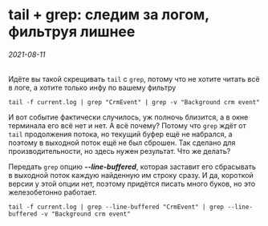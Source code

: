 tail + grep: следим за логом, фильтруя лишнее
=============================================
###### 2021-08-11
Идёте вы такой скрещивать `tail` с `grep`, потому что не хотите читать всё в логе, а хотите только инфу по вашему
фильтру

```
tail -f current.log | grep "CrmEvent" | grep -v "Background crm event"
```

И вот событие фактически случилось, уж полночь близится, а в окне терминала его всё нет и нет. А всё почему? Потому что
`grep` ждёт от `tail` продолжения потока, но текущий буфер ещё не набрался, а поэтому в выходной поток ещё не был
сброшен. Так сделано для производительности, но здесь нужен результат. Что же делать?

Передать `grep` опцию **_--line-buffered_**, которая заставит его сбрасывать в выходной поток каждую найденную им строку
сразу. И да, короткой версии у этой опции нет, поэтому придётся писать много буков, но это железобетонно работает.

```
tail -f current.log | grep --line-buffered "CrmEvent" | grep --line-buffered -v "Background crm event"
```
